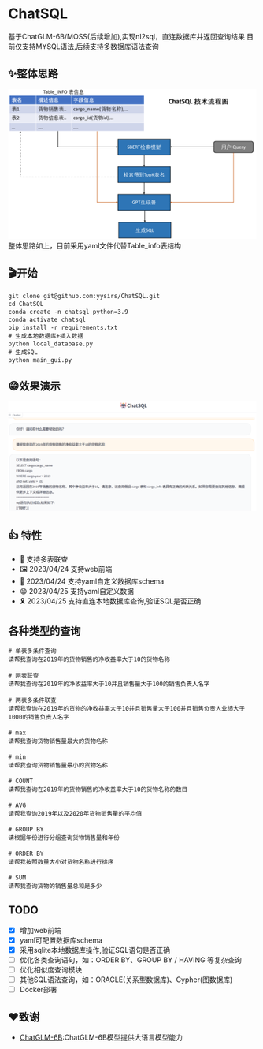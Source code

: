 # ChatSQL
基于ChatGLM-6B/MOSS(后续增加),实现nl2sql，直连数据库并返回查询结果
目前仅支持MYSQL语法,后续支持多数据库语法查询

## ✨整体思路
![](figure/ChatSQL技术流程图.png)
整体思路如上，目前采用yaml文件代替Table_info表结构

## 🎬开始
```
git clone git@github.com:yysirs/ChatSQL.git
cd ChatSQL
conda create -n chatsql python=3.9
conda activate chatsql
pip install -r requirements.txt
# 生成本地数据库+插入数据
python local_database.py
# 生成SQL
python main_gui.py
```

## 😁效果演示
![](figure/ChatSQL演示图2.png)

## 👍 特性
- 🛒 支持多表联查
- 🖼️ 2023/04/24 支持web前端
- 🎉 2023/04/24 支持yaml自定义数据库schema
- 😁 2023/04/25 支持yaml自定义数据
- 🎗️ 2023/04/25 支持直连本地数据库查询,验证SQL是否正确

## 各种类型的查询
```
# 单表多条件查询
请帮我查询在2019年的货物销售的净收益率大于10的货物名称

# 两表联查
请帮我查询在2019年的净收益率大于10并且销售量大于100的销售负责人名字

# 两表多条件联查
请帮我查询在2019年的货物的净收益率大于10并且销售量大于100并且销售负责人业绩大于1000的销售负责人名字

# max
请帮我查询货物销售量最大的货物名称

# min
请帮我查询货物销售量最小的货物名称

# COUNT
请帮我查询在2019年的货物销售的净收益率大于10的货物名称的数目

# AVG
请帮我查询2019年以及2020年货物销售量的平均值

# GROUP BY
请根据年份进行分组查询货物销售量和年份

# ORDER BY
请帮我按照数量大小对货物名称进行排序

# SUM	
请帮我查询货物的销售量总和是多少

```
##  TODO
* [x] 增加web前端
* [x] yaml可配置数据库schema
* [x] 采用sqlite本地数据库操作,验证SQL语句是否正确
* [ ] 优化各类查询语句，如：ORDER BY、GROUP BY / HAVING 等复杂查询
* [ ] 优化相似度查询模块
* [ ] 其他SQL语法查询，如：ORACLE(关系型数据库)、Cypher(图数据库)
* [ ] Docker部署

## ❤️致谢
- [ChatGLM-6B](https://github.com/THUDM/ChatGLM-6B):ChatGLM-6B模型提供大语言模型能力
